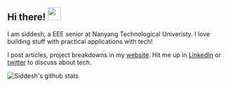 ## Hi there! <img src="https://raw.githubusercontent.com/MartinHeinz/MartinHeinz/master/wave.gif" width="30px">

I am siddesh, a EEE senior at Nanyang Technological Univeristy. I love building stuff with practical applications with tech!

I post articles, project breakdowns in my [website](https://www.siddeshsambasivam.com/). Hit me up in [LinkedIn](https://www.linkedin.com/in/siddesh-s-s-91697b170/) or [twitter](https://twitter.com/ssiddesh45) to discuss about tech.

![Siddesh's github stats](https://github-readme-stats.vercel.app/api?username=SiddeshSambasivam&show_icons=true&theme=radical&count_private=true)

